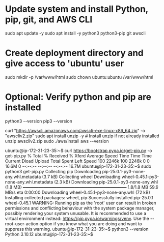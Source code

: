 # Update system and install Python, pip, git, and AWS CLI
sudo apt update -y
sudo apt install -y python3 python3-pip git awscli

# Create deployment directory and give access to 'ubuntu' user
sudo mkdir -p /var/www/html
sudo chown ubuntu:ubuntu /var/www/html

# Optional: Verify python and pip are installed
python3 --version
pip3 --version

curl "https://awscli.amazonaws.com/awscli-exe-linux-x86_64.zip" -o "awscliv2.zip"
sudo apt install unzip -y  # Install unzip if not already installed
unzip awscliv2.zip
sudo ./aws/install
aws --version


ubuntu@ip-172-31-23-35:~$ curl https://bootstrap.pypa.io/get-pip.py -o get-pip.py
  % Total    % Received % Xferd  Average Speed   Time    Time     Time  Current
                                 Dload  Upload   Total   Spent    Left  Speed
100 2246k  100 2246k    0     0  16.6M      0 --:--:-- --:--:-- --:--:-- 16.7M
ubuntu@ip-172-31-23-35:~$ sudo python3 get-pip.py
Collecting pip
  Downloading pip-25.0.1-py3-none-any.whl.metadata (3.7 kB)
Collecting wheel
  Downloading wheel-0.45.1-py3-none-any.whl.metadata (2.3 kB)
Downloading pip-25.0.1-py3-none-any.whl (1.8 MB)
   ━━━━━━━━━━━━━━━━━━━━━━━━━━━━━━━━━━━━━━━━ 1.8/1.8 MB 59.9 MB/s eta 0:00:00
Downloading wheel-0.45.1-py3-none-any.whl (72 kB)
Installing collected packages: wheel, pip
Successfully installed pip-25.0.1 wheel-0.45.1
WARNING: Running pip as the 'root' user can result in broken permissions and conflicting behaviour with the system package manager, possibly rendering your system unusable. It is recommended to use a virtual environment instead: https://pip.pypa.io/warnings/venv. Use the --root-user-action option if you know what you are doing and want to suppress this warning.
ubuntu@ip-172-31-23-35:~$ python3 --version
Python 3.10.12
ubuntu@ip-172-31-23-35:~$
